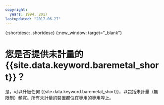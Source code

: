 ```yaml
---
copyright:
  years: 1994, 2017
lastupdated: "2017-06-27"
---
```


{:shortdesc: .shortdesc}
{:new_window: target="_blank"}


# 您是否提供未計量的 {{site.data.keyword.baremetal_short}}？

是，可以升級任何 {{site.data.keyword.baremetal_short}}，以包括未計量（無限制）頻寬。所有未計量的裝置都位在專用的專用埠上。

